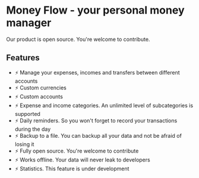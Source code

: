 # Money Flow - your personal money manager

Our product is open source. You're welcome to contribute.

## Features

- ⚡ Manage your expenses, incomes and transfers between different accounts
- ⚡ Custom currencies
- ⚡ Custom accounts
- ⚡ Expense and income categories. An unlimited level of subcategories is supported
- ⚡ Daily reminders. So you won't forget to record your transactions during the day
- ⚡ Backup to a file. You can backup all your data and not be afraid of losing it
- ⚡ Fully open source. You're welcome to contribute
- ⚡ Works offline. Your data will never leak to developers
- ⚡ Statistics. This feature is under development
